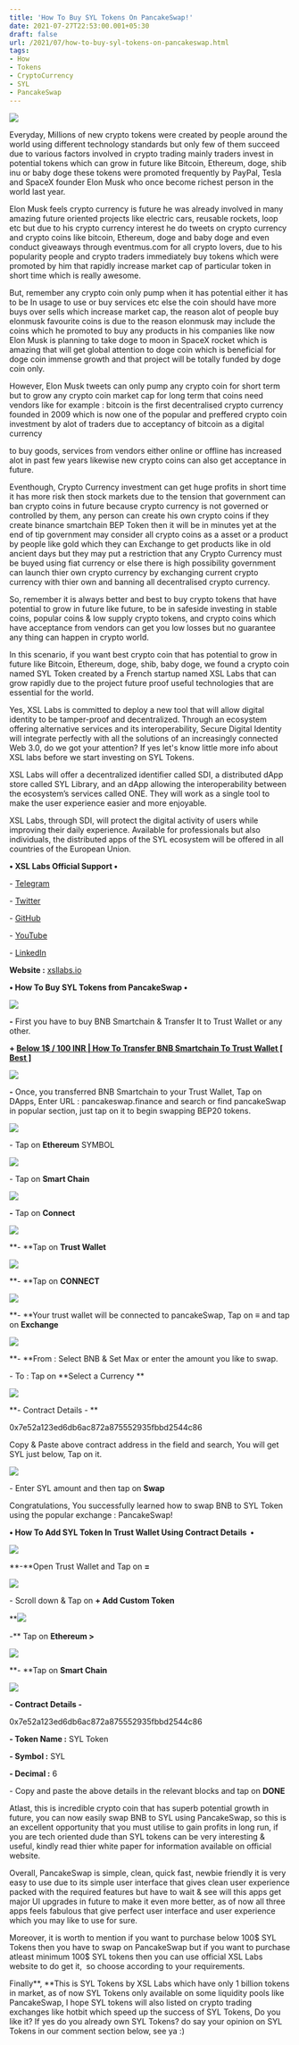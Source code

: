 ```yaml
---
title: 'How To Buy SYL Tokens On PancakeSwap!'
date: 2021-07-27T22:53:00.001+05:30
draft: false
url: /2021/07/how-to-buy-syl-tokens-on-pancakeswap.html
tags: 
- How
- Tokens
- CryptoCurrency
- SYL
- PancakeSwap
---
```


 [![](https://lh3.googleusercontent.com/-REzS3O7Fckw/YQBBItgRM8I/AAAAAAAAGBc/PJd_L6tb54QUJzLqsDfHfFlqXErOLaWPgCLcBGAsYHQ/s1600/1627406622484930-0.png)](https://lh3.googleusercontent.com/-REzS3O7Fckw/YQBBItgRM8I/AAAAAAAAGBc/PJd_L6tb54QUJzLqsDfHfFlqXErOLaWPgCLcBGAsYHQ/s1600/1627406622484930-0.png) 

  

Everyday, Millions of new crypto tokens were created by people around the world using different technology standards but only few of them succeed due to various factors involved in crypto trading mainly traders invest in potential tokens which can grow in future like Bitcoin, Ethereum, doge, shib inu or baby doge these tokens were promoted frequently by PayPal, Tesla and SpaceX founder Elon Musk who once become richest person in the world last year.  

  

Elon Musk feels crypto currency is future he was already involved in many amazing future oriented projects like electric cars, reusable rockets, loop etc but due to his crypto currency interest he do tweets on crypto currency and crypto coins like bitcoin, Ethereum, doge and baby doge and even conduct giveaways through eventmus.com for all crypto lovers, due to his popularity people and crypto traders immediately buy tokens which were promoted by him that rapidly increase market cap of particular token in short time which is really awesome.  

  

But, remember any crypto coin only pump when it has potential either it has to be In usage to use or buy services etc else the coin should have more buys over sells which increase market cap, the reason alot of people buy elonmusk favourite coins is due to the reason elonmusk may include the coins which he promoted to buy any products in his companies like now Elon Musk is planning to take doge to moon in SpaceX rocket which is amazing that will get global attention to doge coin which is beneficial for doge coin immense growth and that project will be totally funded by doge coin only.  

  

However, Elon Musk tweets can only pump any crypto coin for short term but to grow any crypto coin market cap for long term that coins need vendors like for example : bitcoin is the first decentralised crypto currency founded in 2009 which is now one of the popular and preffered crypto coin investment by alot of traders due to acceptancy of bitcoin as a digital currency 

to buy goods, services from vendors either online or offline has increased alot in past few years likewise new crypto coins can also get acceptance in future.

  

Eventhough, Crypto Currency investment can get huge profits in short time it has more risk then stock markets due to the tension that government can ban crypto coins in future because crypto currency is not governed or controlled by them, any person can create his own crypto coins if they create binance smartchain BEP Token then it will be in minutes yet at the end of tip government may consider all crypto coins as a asset or a product by people like gold which they can Exchange to get products like in old ancient days but they may put a restriction that any Crypto Currency must be buyed using fiat currency or else there is high possibility government can launch thier own crypto currency by exchanging current crypto currency with thier own and banning all decentralised crypto currency.  

  

So, remember it is always better and best to buy crypto tokens that have potential to grow in future like future, to be in safeside investing in stable coins, popular coins & low supply crypto tokens, and crypto coins which have acceptance from vendors can get you low losses but no guarantee any thing can happen in crypto world.  

  

In this scenario, if you want best crypto coin that has potential to grow in future like Bitcoin, Ethereum, doge, shib, baby doge, we found a crypto coin named SYL Token created by a French startup named XSL Labs that can grow rapidly due to the project future proof useful technologies that are essential for the world.  

  

Yes, XSL Labs is committed to deploy a new tool that will allow digital identity to be tamper-proof and decentralized. Through an ecosystem offering alternative services and its interoperability, Secure Digital Identity will integrate perfectly with all the solutions of an increasingly connected Web 3.0, do we got your attention? If yes let's know little more info about XSL labs before we start investing on SYL Tokens.

  

XSL Labs will offer a decentralized identifier called SDI, a distributed dApp store called SYL Library, and an dApp allowing the interoperability between the ecosystem’s services called ONE. They will work as a single tool to make the user experience easier and more enjoyable.  

  

XSL Labs, through SDI, will protect the digital activity of users while improving their daily experience. Available for professionals but also individuals, the distributed apps of the SYL ecosystem will be offered in all countries of the European Union.  

  

**• XSL Labs Official Support •**

\- [Telegram](https://t.me/xsl_labs_official)

\- [Twitter](https://twitter.com/XSL_Labs)

\- [GitHub](https://github.com/XSL-Labs)

\- [YouTube](https://t.co/QMr7kfdTYE?amp=1/XSL.Labs/)

\- [LinkedIn](https://www.linkedin.com/company/xsl-labs/)

  

**Website :** [xsllabs.io](http://xsllabs.io)

  

**• How To Buy SYL Tokens from PancakeSwap •**

 **[![](https://lh3.googleusercontent.com/-onLMWe_M82I/YQBBHfV0-SI/AAAAAAAAGBY/45vLocZOKiIJKTgvgEGcxlccCUVdW7QOgCLcBGAsYHQ/s1600/1627406618389736-1.png)](https://lh3.googleusercontent.com/-onLMWe_M82I/YQBBHfV0-SI/AAAAAAAAGBY/45vLocZOKiIJKTgvgEGcxlccCUVdW7QOgCLcBGAsYHQ/s1600/1627406618389736-1.png)** 

**\-** First you have to buy BNB Smartchain & Transfer It to Trust Wallet or any other.

  

**\+ [Below 1$ / 100 INR | How To Transfer BNB Smartchain To Trust Wallet \[ Best \]](https://www.techtracker.in/2021/07/below-1-100-inr-how-to-transfer-bnb.html?m=1)**

  

 **[![](https://lh3.googleusercontent.com/-ixE2EbZiEZU/YQBBGVlCx4I/AAAAAAAAGBU/ZS3GjhoVO6AnImXhRxFV1WrkrPN8o3pNQCLcBGAsYHQ/s1600/1627406614688947-2.png)](https://lh3.googleusercontent.com/-ixE2EbZiEZU/YQBBGVlCx4I/AAAAAAAAGBU/ZS3GjhoVO6AnImXhRxFV1WrkrPN8o3pNQCLcBGAsYHQ/s1600/1627406614688947-2.png)** 

**\-** Once, you transferred BNB Smartchain to your Trust Wallet, Tap on DApps, Enter URL : pancakeswap.finance and search or find pancakeSwap in popular section, just tap on it to begin swapping BEP20 tokens.

  

 [![](https://lh3.googleusercontent.com/-5r8ijO-T8HQ/YQBBFS0Qd0I/AAAAAAAAGBQ/smeLZ0OBL3MNmXOV-8fv6wxA6a3uMydhQCLcBGAsYHQ/s1600/1627406610862348-3.png)](https://lh3.googleusercontent.com/-5r8ijO-T8HQ/YQBBFS0Qd0I/AAAAAAAAGBQ/smeLZ0OBL3MNmXOV-8fv6wxA6a3uMydhQCLcBGAsYHQ/s1600/1627406610862348-3.png) 

  

\- Tap on **Ethereum** SYMBOL

  

 [![](https://lh3.googleusercontent.com/-T7MYtfuOsxA/YQBBEikrXMI/AAAAAAAAGBM/MqOFVfX7VT07OhT1RRXOFKOpRM2r7ceEgCLcBGAsYHQ/s1600/1627406607050122-4.png)](https://lh3.googleusercontent.com/-T7MYtfuOsxA/YQBBEikrXMI/AAAAAAAAGBM/MqOFVfX7VT07OhT1RRXOFKOpRM2r7ceEgCLcBGAsYHQ/s1600/1627406607050122-4.png) 

  

\- Tap on **Smart Chain**

 **[![](https://lh3.googleusercontent.com/-zSE83CQv_KI/YQBBDfd3uNI/AAAAAAAAGBI/owJBKSRMg4QDytVwUYzNXQNq-Ias46FQgCLcBGAsYHQ/s1600/1627406602583646-5.png)](https://lh3.googleusercontent.com/-zSE83CQv_KI/YQBBDfd3uNI/AAAAAAAAGBI/owJBKSRMg4QDytVwUYzNXQNq-Ias46FQgCLcBGAsYHQ/s1600/1627406602583646-5.png)** 

**\-** Tap on **Connect**

 **[![](https://lh3.googleusercontent.com/-bnW4H4LWt1s/YQBBCWvGmJI/AAAAAAAAGBE/iNVBk8BAKWUVcLlJiVXgHVjDMmdY0PNAwCLcBGAsYHQ/s1600/1627406598401250-6.png)](https://lh3.googleusercontent.com/-bnW4H4LWt1s/YQBBCWvGmJI/AAAAAAAAGBE/iNVBk8BAKWUVcLlJiVXgHVjDMmdY0PNAwCLcBGAsYHQ/s1600/1627406598401250-6.png)** 

**\- **Tap on **Trust Wallet**

 **[![](https://lh3.googleusercontent.com/-yAR2C0YsAKc/YQBBBab9D2I/AAAAAAAAGBA/TizLwXhPsqMIzg7c8XYdz-zk81_nXaX4gCLcBGAsYHQ/s1600/1627406594609897-7.png)](https://lh3.googleusercontent.com/-yAR2C0YsAKc/YQBBBab9D2I/AAAAAAAAGBA/TizLwXhPsqMIzg7c8XYdz-zk81_nXaX4gCLcBGAsYHQ/s1600/1627406594609897-7.png)** 

**\- **Tap on **CONNECT**

 **[![](https://lh3.googleusercontent.com/-77tqSbOO64U/YQBBAf4x_rI/AAAAAAAAGA8/wqIfssMPUmQzFfl3-oS9J4jnjncCqGlywCLcBGAsYHQ/s1600/1627406590412912-8.png)](https://lh3.googleusercontent.com/-77tqSbOO64U/YQBBAf4x_rI/AAAAAAAAGA8/wqIfssMPUmQzFfl3-oS9J4jnjncCqGlywCLcBGAsYHQ/s1600/1627406590412912-8.png)** 

**\- **Your trust wallet will be connected to pancakeSwap, Tap on **≡** and tap on **Exchange**

 **[![](https://lh3.googleusercontent.com/-DuD3axGkf_Y/YQBA_WLqO0I/AAAAAAAAGA4/1H4l0u-yAdYE_rIixFqwcjkbyzQqOMvKQCLcBGAsYHQ/s1600/1627406586338518-9.png)](https://lh3.googleusercontent.com/-DuD3axGkf_Y/YQBA_WLqO0I/AAAAAAAAGA4/1H4l0u-yAdYE_rIixFqwcjkbyzQqOMvKQCLcBGAsYHQ/s1600/1627406586338518-9.png)** 

**\- **From : Select BNB & Set Max or enter the amount you like to swap.

  

\- To : Tap on **Select a Currency **

 **[![](https://lh3.googleusercontent.com/-mHUyHl1cr1A/YQBA-baJduI/AAAAAAAAGA0/U8wpKqyHiU4VoUiuYYuY9Mv47NW328wdACLcBGAsYHQ/s1600/1627406582017457-10.png)](https://lh3.googleusercontent.com/-mHUyHl1cr1A/YQBA-baJduI/AAAAAAAAGA0/U8wpKqyHiU4VoUiuYYuY9Mv47NW328wdACLcBGAsYHQ/s1600/1627406582017457-10.png)** 

**\- Contract Details - **

  

0x7e52a123ed6db6ac872a875552935fbbd2544c86  

  

Copy & Paste above contract address in the field and search, You will get SYL just below, Tap on it.

  

 [![](https://lh3.googleusercontent.com/-EvSvQyYmimI/YQBA9J3e8cI/AAAAAAAAGAw/AHkBZbPTl8UeGzl6jnWWp_uxkN2OoO6OgCLcBGAsYHQ/s1600/1627406577547226-11.png)](https://lh3.googleusercontent.com/-EvSvQyYmimI/YQBA9J3e8cI/AAAAAAAAGAw/AHkBZbPTl8UeGzl6jnWWp_uxkN2OoO6OgCLcBGAsYHQ/s1600/1627406577547226-11.png) 

  

\- Enter SYL amount and then tap on **Swap**

Congratulations, You successfully learned how to swap BNB to SYL Token using the popular exchange : PancakeSwap!

**• How To Add SYL Token In Trust Wallet Using Contract Details  •**

 **[![](https://lh3.googleusercontent.com/-MLpRlMNVxLE/YQBA8LCl-NI/AAAAAAAAGAs/Kv4yllsFdwkB6pW1m4XLjkI997ewfnzpQCLcBGAsYHQ/s1600/1627406573270761-12.png)](https://lh3.googleusercontent.com/-MLpRlMNVxLE/YQBA8LCl-NI/AAAAAAAAGAs/Kv4yllsFdwkB6pW1m4XLjkI997ewfnzpQCLcBGAsYHQ/s1600/1627406573270761-12.png)** 

**\-**Open Trust Wallet and Tap on **\=**

 **[![](https://lh3.googleusercontent.com/-wa8jkuxAl0w/YQBA7NCNL3I/AAAAAAAAGAo/T3tb3SobJyEu6odW3svDEsEpVtlmKe_OgCLcBGAsYHQ/s1600/1627406569193554-13.png)](https://lh3.googleusercontent.com/-wa8jkuxAl0w/YQBA7NCNL3I/AAAAAAAAGAo/T3tb3SobJyEu6odW3svDEsEpVtlmKe_OgCLcBGAsYHQ/s1600/1627406569193554-13.png)** 

\- Scroll down & Tap on **\+ Add Custom Token**

 **[![](https://lh3.googleusercontent.com/-Quy44qVINq0/YQBA6EZxWWI/AAAAAAAAGAk/gTCbaqqJkd0n_9LFe9ShNJs_60pz31dtQCLcBGAsYHQ/s1600/1627406565148358-14.png)](https://lh3.googleusercontent.com/-Quy44qVINq0/YQBA6EZxWWI/AAAAAAAAGAk/gTCbaqqJkd0n_9LFe9ShNJs_60pz31dtQCLcBGAsYHQ/s1600/1627406565148358-14.png) 

\-** Tap on **Ethereum >**

 **[![](https://lh3.googleusercontent.com/-6GK7iUhwkvM/YQBA47cyw3I/AAAAAAAAGAg/hRV8nORDgPcDpvxkeEfnmWwZQ7LNSd_QgCLcBGAsYHQ/s1600/1627406559920811-15.png)](https://lh3.googleusercontent.com/-6GK7iUhwkvM/YQBA47cyw3I/AAAAAAAAGAg/hRV8nORDgPcDpvxkeEfnmWwZQ7LNSd_QgCLcBGAsYHQ/s1600/1627406559920811-15.png)** 

**\- **Tap on **Smart Chain**

 **[![](https://lh3.googleusercontent.com/-u7JPcq7VaxQ/YQBA3jS0_yI/AAAAAAAAGAc/vQrHY7NzapYGJUhAE7c6s6G6aUm98aR2wCLcBGAsYHQ/s1600/1627406555628330-16.png)](https://lh3.googleusercontent.com/-u7JPcq7VaxQ/YQBA3jS0_yI/AAAAAAAAGAc/vQrHY7NzapYGJUhAE7c6s6G6aUm98aR2wCLcBGAsYHQ/s1600/1627406555628330-16.png)** 

**\- Contract Details -**

  

0x7e52a123ed6db6ac872a875552935fbbd2544c86  

  

**\- Token Name :** SYL Token

  

**\- Symbol :** SYL

  

**\- Decimal :** 6

\- Copy and paste the above details in the relevant blocks and tap on **DONE**

Atlast, this is incredible crypto coin that has superb potential growth in future, you can now easily swap BNB to SYL using PancakeSwap, so this is an excellent opportunity that you must utilise to gain profits in long run, if you are tech oriented dude than SYL tokens can be very interesting & useful, kindly read thier white paper for information available on official website.

  

Overall, PancakeSwap is simple, clean, quick fast, newbie friendly it is very easy to use due to its simple user interface that gives clean user experience packed with the required features but have to wait & see will this apps get major UI upgrades in future to make it even more better, as of now all three apps feels fabulous that give perfect user interface and user experience which you may like to use for sure.

Moreover, it is worth to mention if you want to purchase below 100$ SYL Tokens then you have to swap on PancakeSwap but if you want to purchase atleast minimum 100$ SYL tokens then you can use official XSL Labs website to do get it,  so choose according to your requirements.  

  

Finally**, **This is SYL Tokens by XSL Labs which have only 1 billion tokens in market, as of now SYL Tokens only available on some liquidity pools like PancakeSwap, I hope SYL tokens will also listed on crypto trading exchanges like hotbit which speed up the success of SYL Tokens, Do you like it? If yes do you already own SYL Tokens? do say your opinion on SYL Tokens in our comment section below, see ya :)